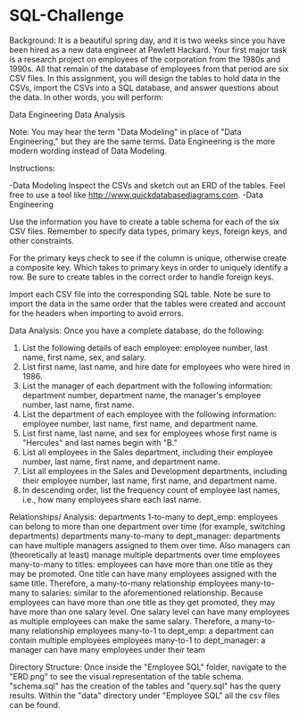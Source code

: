 # SQL-Challenge

Background:
It is a beautiful spring day, and it is two weeks since you have been hired as a new data engineer at Pewlett Hackard. Your first major task is a research project on employees of the corporation from the 1980s and 1990s. All that remain of the database of employees from that period are six CSV files.
In this assignment, you will design the tables to hold data in the CSVs, import the CSVs into a SQL database, and answer questions about the data. In other words, you will perform:

Data Engineering
Data Analysis

Note: You may hear the term "Data Modeling" in place of "Data Engineering," but they are the same terms. Data Engineering is the more modern wording instead of Data Modeling.

Instructions:

-Data Modeling
Inspect the CSVs and sketch out an ERD of the tables. Feel free to use a tool like http://www.quickdatabasediagrams.com.
-Data Engineering

Use the information you have to create a table schema for each of the six CSV files. Remember to specify data types, primary keys, foreign keys, and other constraints.

For the primary keys check to see if the column is unique, otherwise create a composite key. Which takes to primary keys in order to uniquely identify a row.
Be sure to create tables in the correct order to handle foreign keys.

Import each CSV file into the corresponding SQL table. Note be sure to import the data in the same order that the tables were created and account for the headers when importing to avoid errors.

Data Analysis:
Once you have a complete database, do the following:

1. List the following details of each employee: employee number, last name, first name, sex, and salary.
2. List first name, last name, and hire date for employees who were hired in 1986.
3. List the manager of each department with the following information: department number, department name, the manager's employee number, last name, first name.
4. List the department of each employee with the following information: employee number, last name, first name, and department name.
5. List first name, last name, and sex for employees whose first name is "Hercules" and last names begin with "B."
6. List all employees in the Sales department, including their employee number, last name, first name, and department name.
7. List all employees in the Sales and Development departments, including their employee number, last name, first name, and department name.
8. In descending order, list the frequency count of employee last names, i.e., how many employees share each last name. 

Relationships/ Analysis:
departments 1-to-many to dept_emp: employees can belong to more than one department over time (for example, switching departments)
departments many-to-many to dept_manager: departments can have multiple managers assigned to them over time. Also managers can (theoretically at least) manage multiple departments over time
employees many-to-many to titles: employees can have more than one title as they may be promoted. One title can have many employees assigned with the same title. Therefore, a many-to-many relationship
employees many-to-many to salaries: similar to the aforementioned relationship. Because employees can have more than one title as they get promoted, they may have more than one salary level. One salary level can have many employees as multiple employees can make the same salary. Therefore, a many-to-many relationship
employees many-to-1 to dept_emp: a department can contain multiple employees
employees many-to-1 to dept_manager: a manager can have many employees under their team

Directory Structure:
Once inside the "Employee SQL" folder, navigate to the "ERD.png" to see the visual representation of the table schema.  "schema.sql" has the creation of the tables and "query.sql" has the query results.  Within the "data" directory under "Employee SQL" all the csv files can be found.
